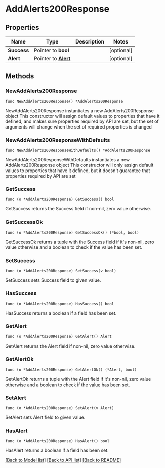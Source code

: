 # AddAlerts200Response

## Properties

Name | Type | Description | Notes
------------ | ------------- | ------------- | -------------
**Success** | Pointer to **bool** |  | [optional] 
**Alert** | Pointer to [**Alert**](Alert.md) |  | [optional] 

## Methods

### NewAddAlerts200Response

`func NewAddAlerts200Response() *AddAlerts200Response`

NewAddAlerts200Response instantiates a new AddAlerts200Response object
This constructor will assign default values to properties that have it defined,
and makes sure properties required by API are set, but the set of arguments
will change when the set of required properties is changed

### NewAddAlerts200ResponseWithDefaults

`func NewAddAlerts200ResponseWithDefaults() *AddAlerts200Response`

NewAddAlerts200ResponseWithDefaults instantiates a new AddAlerts200Response object
This constructor will only assign default values to properties that have it defined,
but it doesn't guarantee that properties required by API are set

### GetSuccess

`func (o *AddAlerts200Response) GetSuccess() bool`

GetSuccess returns the Success field if non-nil, zero value otherwise.

### GetSuccessOk

`func (o *AddAlerts200Response) GetSuccessOk() (*bool, bool)`

GetSuccessOk returns a tuple with the Success field if it's non-nil, zero value otherwise
and a boolean to check if the value has been set.

### SetSuccess

`func (o *AddAlerts200Response) SetSuccess(v bool)`

SetSuccess sets Success field to given value.

### HasSuccess

`func (o *AddAlerts200Response) HasSuccess() bool`

HasSuccess returns a boolean if a field has been set.

### GetAlert

`func (o *AddAlerts200Response) GetAlert() Alert`

GetAlert returns the Alert field if non-nil, zero value otherwise.

### GetAlertOk

`func (o *AddAlerts200Response) GetAlertOk() (*Alert, bool)`

GetAlertOk returns a tuple with the Alert field if it's non-nil, zero value otherwise
and a boolean to check if the value has been set.

### SetAlert

`func (o *AddAlerts200Response) SetAlert(v Alert)`

SetAlert sets Alert field to given value.

### HasAlert

`func (o *AddAlerts200Response) HasAlert() bool`

HasAlert returns a boolean if a field has been set.


[[Back to Model list]](../README.md#documentation-for-models) [[Back to API list]](../README.md#documentation-for-api-endpoints) [[Back to README]](../README.md)



